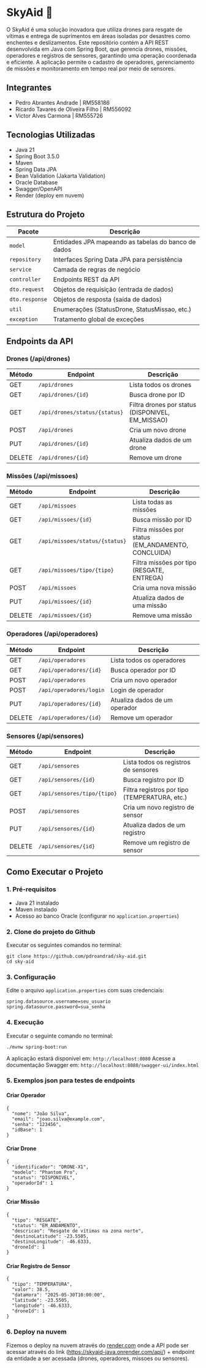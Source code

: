# SkyAid 🚁

O SkyAid é uma solução inovadora que utiliza drones para resgate de vítimas e entrega de suprimentos em áreas isoladas por desastres como enchentes e deslizamentos. Este repositório contém a API REST desenvolvida em Java com Spring Boot, que gerencia drones, missões, operadores e registros de sensores, garantindo uma operação coordenada e eficiente. A aplicação permite o cadastro de operadores, gerenciamento de missões e monitoramento em tempo real por meio de sensores.

## Integrantes
- Pedro Abrantes Andrade | RM558186
- Ricardo Tavares de Oliveira Filho | RM556092
- Victor Alves Carmona | RM555726

## Tecnologias Utilizadas
- Java 21
- Spring Boot 3.5.0
- Maven
- Spring Data JPA
- Bean Validation (Jakarta Validation)
- Oracle Database
- Swagger/OpenAPI
- Render (deploy em nuvem)

## Estrutura do Projeto

| Pacote         | Descrição                                           |
| -------------- | --------------------------------------------------- |
| `model`        | Entidades JPA mapeando as tabelas do banco de dados |
| `repository`   | Interfaces Spring Data JPA para persistência        |
| `service`      | Camada de regras de negócio                         |
| `controller`   | Endpoints REST da API                               |
| `dto.request`  | Objetos de requisição (entrada de dados)            |
| `dto.response` | Objetos de resposta (saída de dados)                |
| `util`         | Enumerações (StatusDrone, StatusMissao, etc.)       |
| `exception`    | Tratamento global de exceções                       |

## Endpoints da API

### Drones (/api/drones)
| Método | Endpoint                      | Descrição                                         |
| ------ | ----------------------------- | ------------------------------------------------- |
| GET    | `/api/drones`                 | Lista todos os drones                             |
| GET    | `/api/drones/{id}`            | Busca drone por ID                                |
| GET    | `/api/drones/status/{status}` | Filtra drones por status (DISPONIVEL, EM\_MISSAO) |
| POST   | `/api/drones`                 | Cria um novo drone                                |
| PUT    | `/api/drones/{id}`            | Atualiza dados de um drone                        |
| DELETE | `/api/drones/{id}`            | Remove um drone                                   |


### Missões (/api/missoes)
| Método | Endpoint                       | Descrição                                            |
| ------ | ------------------------------ | ---------------------------------------------------- |
| GET    | `/api/missoes`                 | Lista todas as missões                               |
| GET    | `/api/missoes/{id}`            | Busca missão por ID                                  |
| GET    | `/api/missoes/status/{status}` | Filtra missões por status (EM\_ANDAMENTO, CONCLUIDA) |
| GET    | `/api/missoes/tipo/{tipo}`     | Filtra missões por tipo (RESGATE, ENTREGA)           |
| POST   | `/api/missoes`                 | Cria uma nova missão                                 |
| PUT    | `/api/missoes/{id}`            | Atualiza dados de uma missão                         |
| DELETE | `/api/missoes/{id}`            | Remove uma missão                                    |


### Operadores (/api/operadores)
| Método | Endpoint                | Descrição                     |
| ------ | ----------------------- | ----------------------------- |
| GET    | `/api/operadores`       | Lista todos os operadores     |
| GET    | `/api/operadores/{id}`  | Busca operador por ID         |
| POST   | `/api/operadores`       | Cria um novo operador         |
| POST   | `/api/operadores/login` | Login de operador             |
| PUT    | `/api/operadores/{id}`  | Atualiza dados de um operador |
| DELETE | `/api/operadores/{id}`  | Remove um operador            |


### Sensores (/api/sensores)
| Método | Endpoint                    | Descrição                                     |
| ------ | --------------------------- | --------------------------------------------- |
| GET    | `/api/sensores`             | Lista todos os registros de sensores          |
| GET    | `/api/sensores/{id}`        | Busca registro por ID                         |
| GET    | `/api/sensores/tipo/{tipo}` | Filtra registros por tipo (TEMPERATURA, etc.) |
| POST   | `/api/sensores`             | Cria um novo registro de sensor               |
| PUT    | `/api/sensores/{id}`        | Atualiza dados de um registro                 |
| DELETE | `/api/sensores/{id}`        | Remove um registro de sensor                  |

## Como Executar o Projeto

### 1. Pré-requisitos
- Java 21 instalado
- Maven instalado
- Acesso ao banco Oracle (configurar no `application.properties`)

### 2. Clone do projeto do Github
Executar os seguintes comandos no terminal:

```
git clone https://github.com/pdroandrad/sky-aid.git
cd sky-aid
```

### 3. Configuração
Edite o arquivo `application.properties` com suas credenciais:

```properties
spring.datasource.username=seu_usuario
spring.datasource.password=sua_senha
```

### 4. Execução
Executar o seguinte comando no terminal:
```
./mvnw spring-boot:run
```
A aplicação estará disponível em: `http://localhost:8080`
Acesse a documentação Swagger em: `http://localhost:8080/swagger-ui/index.html`

### 5. Exemplos json para testes de endpoints

#### Criar Operador
```
{
  "nome": "João Silva",
  "email": "joao.silva@example.com",
  "senha": "123456",
  "idBase": 1
}

```

#### Criar Drone
```
{
  "identificador": "DRONE-X1",
  "modelo": "Phantom Pro",
  "status": "DISPONIVEL",
  "operadorId": 1
}
```

#### Criar Missão
```
{
  "tipo": "RESGATE",
  "status": "EM_ANDAMENTO",
  "descricao": "Resgate de vítimas na zona norte",
  "destinoLatitude": -23.5505,
  "destinoLongitude": -46.6333,
  "droneId": 1
}
```

#### Criar Registro de Sensor
```
{
  "tipo": "TEMPERATURA",
  "valor": 38.5,
  "dataHora": "2025-05-30T10:00:00",
  "latitude": -23.5505,
  "longitude": -46.6333,
  "droneId": 1
}
```

### 6. Deploy na nuvem

Fizemos o deploy na nuvem através do [render.com](https://render.com/) onde a API pode ser acessar através do link (https://skyaid-java.onrender.com/api/) + endpoint da entidade a ser acessada (drones, operadores, missoes ou sensores).

